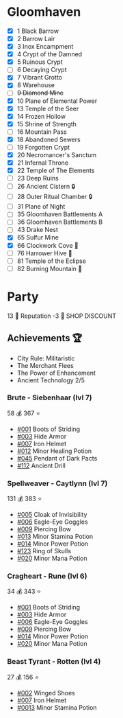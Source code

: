 # Gloomhaven
- [x] 1 Black Barrow 
- [x] 2 Barrow Lair 
- [x] 3 Inox Encampment 
- [x] 4 Crypt of the Damned
- [x] 5 Ruinous Crypt
- [ ] 6 Decaying Crypt 
- [x] 7 Vibrant Grotto 
- [x] 8 Warehouse 
- [ ] ~~9 Diamond Mine~~
- [x] 10 Plane of Elemental Power
- [x] 13 Temple of the Seer 
- [x] 14 Frozen Hollow 
- [x] 15 Shrine of Strength 
- [ ] 16 Mountain Pass
- [x] 18 Abandoned Sewers 
- [ ] 19 Forgotten Crypt
- [x] 20 Necromancer's Sanctum 
- [x] 21 Infernal Throne
- [x] 22 Temple of The Elements
- [ ] 23 Deep Ruins
- [ ] 26 Ancient Cistern :lock:
- [ ] 28 Outer Ritual Chamber :lock:
- [ ] 31 Plane of Night
- [ ] 35 Gloomhaven Battlements A
- [ ] 36 Gloomhaven Battlements B
- [ ] 43 Drake Nest
- [x] 65 Sulfur Mine 
- [x] 66 Clockwork Cove :gift:
- [ ] 76 Harrower Hive :muscle:
- [ ] 81 Temple of the Eclipse
- [ ] 82 Burning Mountain :gift:

# Party
13 :crown: Reputation
-3 :convenience_store: SHOP DISCOUNT
## Achievements :trophy:
- City Rule: Militaristic
- The Merchant Flees
- The Power of Enhancement
- Ancient Technology 2/5

### Brute - Siebenhaar (lvl 7)
58 :moneybag:
367 :star:
- [#001](https://gloomhavendb.com/items/1) Boots of Striding
- [#003](https://gloomhavendb.com/items/3) Hide Armor
- [#007](https://gloomhavendb.com/items/7) Iron Helmet
- [#012](https://gloomhavendb.com/items/12) Minor Healing Potion
- [#045](https://gloomhavendb.com/items/45) Pendant of Dark Pacts
- [#112](https://gloomhavendb.com/items/112) Ancient Drill

### Spellweaver - Caytlynn (lvl 7)
131 :moneybag:
383 :star:
- [#005](https://gloomhavendb.com/items/5) Cloak of Invisibility
- [#006](https://gloomhavendb.com/items/6) Eagle-Eye Goggles
- [#009](https://gloomhavendb.com/items/9) Piercing Bow
- [#013](https://gloomhavendb.com/items/13) Minor Stamina Potion
- [#014](https://gloomhavendb.com/items/14) Minor Power Potion
- [#123](https://gloomhavendb.com/items/123) Ring of Skulls
- [#020](https://gloomhavendb.com/items/20) Minor Mana Potion

### Cragheart - Rune (lvl 6)
34 :moneybag:
343 :star:
- [#001](https://gloomhavendb.com/items/1) Boots of Striding
- [#003](https://gloomhavendb.com/items/3) Hide Armor
- [#006](https://gloomhavendb.com/items/6) Eagle-Eye Goggles
- [#009](https://gloomhavendb.com/items/9) Piercing Bow
- [#014](https://gloomhavendb.com/items/14) Minor Power Potion
- [#020](https://gloomhavendb.com/items/20) Minor Mana Potion

### Beast Tyrant - Rotten (lvl 4)
27 :moneybag:
156 :star:
- [#002](https://gloomhavendb.com/items/2) Winged Shoes
- [#007](https://gloomhavendb.com/items/7) Iron Helmet
- [#0013](https://gloomhavendb.com/items/13) Minor Stamina Potion
